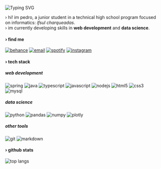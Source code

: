 ![Typing SVG](https://readme-typing-svg.demolab.com?font=Arial&size=50&duration=2500&pause=1000&color=2e2e2e&vCenter=true&width=435&height=100&lines=sup+devs)

› hi! im pedro, a junior student in a technical high school program focused on informatics: _ifsul charqueadas_.<br> 
› im currently developing skills in **web development** and **data science**.<br> 

#### › find me
[![behance](https://img.shields.io/badge/behance-2e2e2e?style=flat-square&logo=behance&logoColor=white)](https://behance.net/nombrefiles) 
[![email](https://img.shields.io/badge/email-2e2e2e?style=flat-square&logo=gmail&logoColor=white)](mailto:publico.files@gmail.com) 
[![spotify](https://img.shields.io/badge/spotify-2e2e2e?style=flat-square&logo=spotify&logoColor=white)](https://open.spotify.com/user/eu7o9cie6rtllm7l9qm541a3g?si=2d80e92259554429) 
[![instagram](https://img.shields.io/badge/instagram-2e2e2e?style=flat-square&logo=instagram&logoColor=white)](https://instagram.com/nombrefiles) 

#### › tech stack

##### web development
![spring](https://img.shields.io/badge/spring-2e2e2e?style=flat-square&logo=spring&logoColor=white) 
![java](https://img.shields.io/badge/java-2e2e2e?style=flat-square&logo=openjdk&logoColor=white) 
![typescript](https://img.shields.io/badge/typescript-2e2e2e?style=flat-square&logo=typescript&logoColor=white) 
![javascript](https://img.shields.io/badge/javascript-2e2e2e?style=flat-square&logo=javascript&logoColor=white) 
![nodejs](https://img.shields.io/badge/node.js-2e2e2e?style=flat-square&logo=node.js&logoColor=white) 
![html5](https://img.shields.io/badge/html5-2e2e2e?style=flat-square&logo=html5&logoColor=white) 
![css3](https://img.shields.io/badge/css3-2e2e2e?style=flat-square&logo=css3&logoColor=white) 
![mysql](https://img.shields.io/badge/mysql-2e2e2e?style=flat-square&logo=mysql&logoColor=white) 

##### data science
![python](https://img.shields.io/badge/python-2e2e2e?style=flat-square&logo=python&logoColor=white) 
![pandas](https://img.shields.io/badge/pandas-2e2e2e?style=flat-square&logo=pandas&logoColor=white) 
![numpy](https://img.shields.io/badge/numpy-2e2e2e?style=flat-square&logo=numpy&logoColor=white) 
![plotly](https://img.shields.io/badge/plotly-2e2e2e?style=flat-square&logo=plotly&logoColor=white) 

##### other tools
![git](https://img.shields.io/badge/git-2e2e2e?style=flat-square&logo=git&logoColor=white) 
![markdown](https://img.shields.io/badge/markdown-2e2e2e?style=flat-square&logo=markdown&logoColor=white) 


#### › github stats
![top langs](https://github-readme-stats.vercel.app/api/top-langs/?username=nombrefiles&layout=compact&hide=html,css&exclude_repo=ensaiei,premierLeague24-dataAnalisys,pw2&langs_count=4&title_color=000000&text_color=2e2e2e&bg_color=ffffff&border_color=2e2e2e&theme=graywhite)
